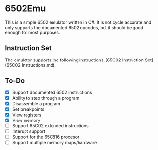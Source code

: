 # 6502Emu

This is a simple 6502 emulator written in C#. It is not cycle accurate and only supports the documented 6502 opcodes, but it should
be good enough for most purposes.

## Instruction Set

The emulator supports the following instructions, [65C02 Instruction Set](65C02 Instructions.md).

## To-Do

- [x] Support documented 6502 instructions
- [x] Ability to step through a program
- [x] Disassemble a program
- [x] Set breakpoints
- [x] View registers
- [x] View memory
- [ ] Support 65C02 extended instructions
- [ ] Interupt support
- [ ] Support for the 65C816 procesor
- [ ] Support multiple memory maps/hardware
